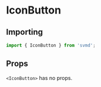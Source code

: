 # IconButton
## Importing
```js
import { IconButton } from 'svmd';
```
## Props
`<IconButton>` has no props.